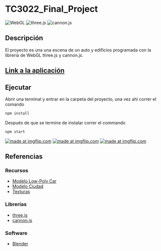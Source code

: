 # TC3022_Final_Project

![WebGL](https://img.shields.io/badge/-WebGL-red) ![three.js](https://img.shields.io/badge/-three.js-blue) ![cannon.js](https://img.shields.io/badge/-cannon.js-lightgrey) 

## Descripción
El proyecto es una una escena de un auto y edificios programada con la librería de WebGL three.js y cannon.js.

## [Link a la aplicación ](https://tc3022finalproject.herokuapp.com/ ) 
## Ejecutar 
Abrir una terminal y entrar en la carpeta del proyecto, una vez ahí correr el comando  
```bash
npm install
```
Después de que se termine de instalar correr el commando  
```bash
npm start
```

<a href="https://imgflip.com/gif/4vsbth"><img src="https://i.imgflip.com/4vsbth.gif" title="made at imgflip.com"/></a>
<a href="https://imgflip.com/gif/4vsd52"><img src="https://i.imgflip.com/4vsd52.gif" title="made at imgflip.com"/></a>
<a href="https://imgflip.com/gif/4wgyvh"><img src="https://i.imgflip.com/4wgyvh.gif" title="made at imgflip.com"/></a>



## Referencias
### Recursos 
* [Modelo Low-Poly Car](https://free3d.com/3d-model/low-poly-car-40967.html) 
* [Modelo Ciudad](https://www.cgtrader.com/free-3d-models/exterior/cityscape/huge-city-650f132b-0c56-49df-8828-d8959fd7b33f)
* [Texturas](https://www.humus.name/index.php?page=Cubemap&item=Yokohama2)
### Librerías
* [three.js](https://threejs.org/) 
* [cannon.js](https://schteppe.github.io/cannon.js/) 
### Software
* [Blender](https://www.blender.org/)




